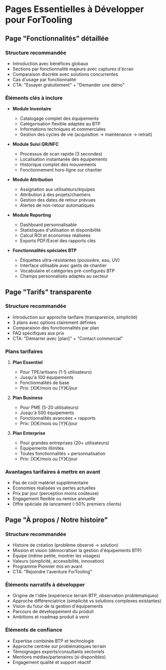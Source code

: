 # Pages Essentielles à Développer pour ForTooling

## Page "Fonctionnalités" détaillée

### Structure recommandée

- Introduction avec bénéfices globaux
- Sections par fonctionnalité majeure avec captures d'écran
- Comparaison discrète avec solutions concurrentes
- Cas d'usage par fonctionnalité
- CTA: "Essayer gratuitement" + "Demander une démo"

### Éléments clés à inclure

- **Module Inventaire**

  - Catalogage complet des équipements
  - Catégorisation flexible adaptée au BTP
  - Informations techniques et commerciales
  - Gestion des cycles de vie (acquisition → maintenance → retrait)

- **Module Suivi QR/NFC**

  - Processus de scan rapide (3 secondes)
  - Localisation instantanée des équipements
  - Historique complet des mouvements
  - Fonctionnement hors-ligne sur chantier

- **Module Attribution**

  - Assignation aux utilisateurs/équipes
  - Attribution à des projets/chantiers
  - Gestion des dates de retour prévues
  - Alertes de non-retour automatiques

- **Module Reporting**

  - Dashboard personnalisable
  - Statistiques d'utilisation et disponibilité
  - Calcul ROI et économies réalisées
  - Exports PDF/Excel des rapports clés

- **Fonctionnalités spéciales BTP**
  - Étiquettes ultra-résistantes (poussière, eau, UV)
  - Interface utilisable avec gants de chantier
  - Vocabulaire et catégories pré-configurés BTP
  - Champs personnalisés adaptés au secteur

## Page "Tarifs" transparente

### Structure recommandée

- Introduction sur approche tarifaire (transparence, simplicité)
- 3 plans avec options clairement définies
- Comparaison des fonctionnalités par plan
- FAQ spécifiques aux prix
- CTA: "Démarrer avec [plan]" + "Contact commercial"

### Plans tarifaires

1. **Plan Essentiel**

   - Pour TPE/artisans (1-5 utilisateurs)
   - Jusqu'à 100 équipements
   - Fonctionnalités de base
   - Prix: [X]€/mois ou [Y]€/jour

2. **Plan Business**

   - Pour PME (5-20 utilisateurs)
   - Jusqu'à 500 équipements
   - Fonctionnalités avancées + rapports
   - Prix: [X]€/mois ou [Y]€/jour

3. **Plan Enterprise**
   - Pour grandes entreprises (20+ utilisateurs)
   - Équipements illimités
   - Toutes fonctionnalités + personnalisation
   - Prix: [X]€/mois ou [Y]€/jour

### Avantages tarifaires à mettre en avant

- Pas de coût matériel supplémentaire
- Économies réalisées vs pertes actuelles
- Prix par jour (perception moins coûteuse)
- Engagement flexible ou remise annuelle
- Offre spéciale de lancement (-50% premiers clients)

## Page "À propos / Notre histoire"

### Structure recommandée

- Histoire de création (problème observé → solution)
- Mission et vision (démocratiser la gestion d'équipements BTP)
- Équipe (même petite, montrer les visages)
- Valeurs (simplicité, accessibilité, innovation)
- Programme Pionnier mis en avant
- CTA: "Rejoindre l'aventure ForTooling"

### Éléments narratifs à développer

- Origine de l'idée (expérience terrain BTP, observation problématiques)
- Approche différenciatrice (simplicité vs solutions complexes existantes)
- Vision du futur de la gestion d'équipements
- Parcours de développement du produit
- Ambitions et roadmap produit à venir

### Éléments de confiance

- Expertise combinée BTP et technologie
- Approche centrée sur problématiques terrain
- Témoignages experts/consultants sectoriels
- Mentions médias/partenaires (si disponibles)
- Engagement qualité et support réactif
